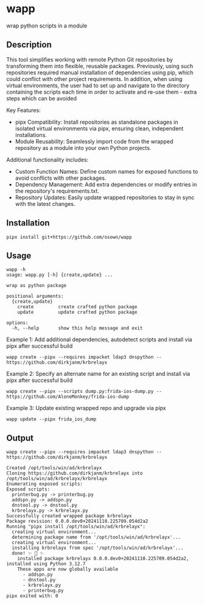 # wapp
wrap python scripts in a module

## Description
This tool simplifies working with remote Python Git repositories by transforming them into flexible, reusable packages. Previously, using such repositories required manual installation of dependencies using pip, which could conflict with other project requirements. In addition, when using virtual environments, the user had to set up and navigate to the directory containing the scripts each time in order to activate and re-use them - extra steps which can be avoided

Key Features:
  * pipx Compatibility: Install repositories as standalone packages in isolated virtual environments via pipx, ensuring clean, independent installations.
  * Module Reusability: Seamlessly import code from the wrapped repository as a module into your own Python projects.

Additional functionality includes:
  * Custom Function Names: Define custom names for exposed functions to avoid conflicts with other packages.
  * Dependency Management: Add extra dependencies or modify entries in the repository's requirements.txt.
  * Repository Updates: Easily update wrapped repositories to stay in sync with the latest changes.


## Installation
```
pipx install git+https://github.com/osown/wapp
```
## Usage
```
wapp -h
usage: wapp.py [-h] {create,update} ...

wrap as python package

positional arguments:
  {create,update}
    create         create crafted python package
    update         update crafted python package

options:
  -h, --help       show this help message and exit
```

Example 1: Add additional dependencies, autodetect scripts and install via pipx after successful build
```
wapp create --pipx --requires impacket ldap3 dnspython -- https://github.com/dirkjanm/krbrelayx
```

Example 2: Specify an alternate name for an existing script and install via pipx after successful build
```
wapp create --pipx --scripts dump.py:frida-ios-dump.py -- https://github.com/AloneMonkey/frida-ios-dump
```

Example 3: Update existing wrapped repo and upgrade via pipx
```
wapp update --pipx frida_ios_dump
```

## Output
```
wapp create --pipx --requires impacket ldap3 dnspython -- https://github.com/dirkjanm/krbrelayx

Created /opt/tools/win/ad/krbrelayx
Cloning https://github.com/dirkjanm/krbrelayx into /opt/tools/win/ad/krbrelayx/krbrelayx
Enumerating exposed scripts:
Exposed scripts:
  printerbug.py -> printerbug.py
  addspn.py -> addspn.py
  dnstool.py -> dnstool.py
  krbrelayx.py -> krbrelayx.py
Successfully created wrapped package krbrelayx
Package revision: 0.0.0.dev0+20241110.225709.054d2a2
Running "pipx install /opt/tools/win/ad/krbrelayx":
  creating virtual environment...
  determining package name from '/opt/tools/win/ad/krbrelayx'...
  creating virtual environment...
  installing krbrelayx from spec '/opt/tools/win/ad/krbrelayx'...
  done! ✨ 🌟 ✨
    installed package krbrelayx 0.0.0.dev0+20241110.225709.054d2a2, installed using Python 3.12.7
    These apps are now globally available
      - addspn.py
      - dnstool.py
      - krbrelayx.py
      - printerbug.py
pipx exited with: 0
```